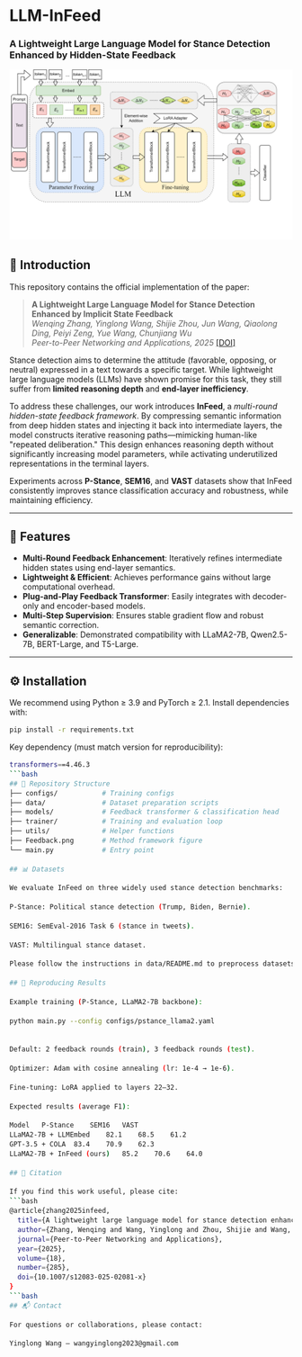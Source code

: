 # LLM-InFeed  
### A Lightweight Large Language Model for Stance Detection Enhanced by Hidden-State Feedback  

![Framework of InFeed](./Feedback.png "Framework")

## 📖 Introduction  
This repository contains the official implementation of the paper:  

> **A Lightweight Large Language Model for Stance Detection Enhanced by Implicit State Feedback**  
> *Wenqing Zhang, Yinglong Wang, Shijie Zhou, Jun Wang, Qiaolong Ding, Peiyi Zeng, Yue Wang, Chunjiang Wu*  
> *Peer-to-Peer Networking and Applications, 2025* [[DOI]](https://doi.org/10.1007/s12083-025-02081-x)  

Stance detection aims to determine the attitude (favorable, opposing, or neutral) expressed in a text towards a specific target. While lightweight large language models (LLMs) have shown promise for this task, they still suffer from **limited reasoning depth** and **end-layer inefficiency**.  

To address these challenges, our work introduces **InFeed**, a *multi-round hidden-state feedback framework*. By compressing semantic information from deep hidden states and injecting it back into intermediate layers, the model constructs iterative reasoning paths—mimicking human-like "repeated deliberation." This design enhances reasoning depth without significantly increasing model parameters, while activating underutilized representations in the terminal layers.  

Experiments across **P-Stance**, **SEM16**, and **VAST** datasets show that InFeed consistently improves stance classification accuracy and robustness, while maintaining efficiency.  

---

## 🚀 Features  
- **Multi-Round Feedback Enhancement**: Iteratively refines intermediate hidden states using end-layer semantics.  
- **Lightweight & Efficient**: Achieves performance gains without large computational overhead.  
- **Plug-and-Play Feedback Transformer**: Easily integrates with decoder-only and encoder-based models.  
- **Multi-Step Supervision**: Ensures stable gradient flow and robust semantic correction.  
- **Generalizable**: Demonstrated compatibility with LLaMA2-7B, Qwen2.5-7B, BERT-Large, and T5-Large.  

---

## ⚙️ Installation  

We recommend using Python ≥ 3.9 and PyTorch ≥ 2.1. Install dependencies with:  

```bash
pip install -r requirements.txt
```

Key dependency (must match version for reproducibility):
```bash
transformers==4.46.3
```bash
## 📂 Repository Structure
├── configs/           # Training configs
├── data/              # Dataset preparation scripts
├── models/            # Feedback transformer & classification head
├── trainer/           # Training and evaluation loop
├── utils/             # Helper functions
├── Feedback.png       # Method framework figure
└── main.py            # Entry point

## 📊 Datasets

We evaluate InFeed on three widely used stance detection benchmarks:

P-Stance: Political stance detection (Trump, Biden, Bernie).

SEM16: SemEval-2016 Task 6 (stance in tweets).

VAST: Multilingual stance dataset.

Please follow the instructions in data/README.md to preprocess datasets.

## 🧪 Reproducing Results

Example training (P-Stance, LLaMA2-7B backbone):

python main.py --config configs/pstance_llama2.yaml


Default: 2 feedback rounds (train), 3 feedback rounds (test).

Optimizer: Adam with cosine annealing (lr: 1e-4 → 1e-6).

Fine-tuning: LoRA applied to layers 22–32.

Expected results (average F1):

Model	P-Stance	SEM16	VAST
LLaMA2-7B + LLMEmbed	82.1	68.5	61.2
GPT-3.5 + COLA	83.4	70.9	62.3
LLaMA2-7B + InFeed (ours)	85.2	70.6	64.0

## 📌 Citation

If you find this work useful, please cite:
```bash
@article{zhang2025infeed,
  title={A lightweight large language model for stance detection enhanced by implicit state feedback},
  author={Zhang, Wenqing and Wang, Yinglong and Zhou, Shijie and Wang, Jun and Ding, Qiaolong and Zeng, Peiyi and Wang, Yue and Wu, Chunjiang},
  journal={Peer-to-Peer Networking and Applications},
  year={2025},
  volume={18},
  number={285},
  doi={10.1007/s12083-025-02081-x}
}
```bash
## 📬 Contact

For questions or collaborations, please contact:

Yinglong Wang – wangyinglong2023@gmail.com
